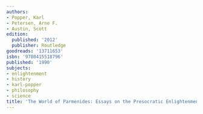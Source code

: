 ```yaml
---
authors:
- Popper, Karl
- Petersen, Arne F.
- Austin, Scott
edition:
  published: '2012'
  publisher: Routledge
goodreads: '13711653'
isbn: '9780415518796'
published: '1990'
subjects:
- enlightenment
- history
- karl-popper
- philosophy
- science
title: 'The World of Parmenides: Essays on the Presocratic Enlightenment'
---
```


